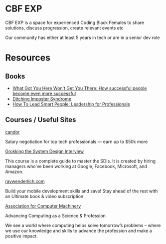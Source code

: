 # CBF EXP 
CBF EXP is a space for experienced Coding Black Females to share solutions, discuss progression, create relevant events etc

Our community has either at least 5 years in tech or are in a senior dev role

# Resources

## Books

- [What Got You Here Won't Get You There: How successful people become even more successful](https://www.amazon.co.uk/What-Got-Here-Wont-There/dp/1846681375)
- [Ditching Imposter Syndrome](https://www.amazon.co.uk/Ditching-Imposter-Syndrome-Clare-Josa/dp/1908854979)
- [How To Lead Smart People: Leadership for Professionals](https://www.amazon.co.uk/How-Lead-Smart-People-Professionals/dp/1788161548) 

## Courses / Useful Sites

[candor](https://candor.co/)

Salary negotiation for top tech professionals — earn up to $50k more

[Grokking the System Design Interview](https://www.educative.io/courses/grokking-the-system-design-interview)

This course is a complete guide to master the SDIs. It is created by hiring managers who’ve been working at Google, Facebook, Microsoft, and Amazon.

[raywenderlich.com](https://www.raywenderlich.com/)

Build your mobile development skills and save! Stay ahead of the rest with an Ultimate book & video subscription

[Association for Computer Machinery](https://www.acm.org/)

Advancing Computing as a Science & Profession

We see a world where computing helps solve tomorrow’s problems – where we use our knowledge and skills to advance the profession and make a positive impact.
